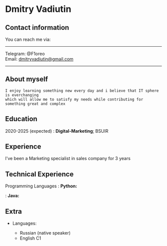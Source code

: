 # Dmitry Vadiutin

## Contact information

You can reach me via:

-------------------     ----------------------------
Telegram: @F1oreo       
Email:  dmitryvadiutin@gmail.com
-------------------     ----------------------------

## About myself
```
I enjoy learning something new every day and i believe that IT sphere is everchanging
which will allow me to satisfy my needs while contributing for something great and complex
```

Education
---------

2020-2025 (expected)
:   **Digital-Marketing**; BSUIR

Experience
----------
I've been a Marketing specialist in sales company for 3 years

Technical Experience
--------------------

Programming Languages
:   **Python:**

:   **Java:**


Extra
----------------------------------------

* Languages:

     * Russian (native speaker)
     * English C1
